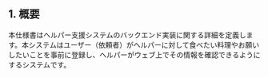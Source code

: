 ## 1. 概要

本仕様書はヘルパー支援システムのバックエンド実装に関する詳細を定義します。本システムはユーザー（依頼者）がヘルパーに対して食べたい料理やお願いしたいことを事前に登録し、ヘルパーがウェブ上でその情報を確認できるようにするシステムです。

